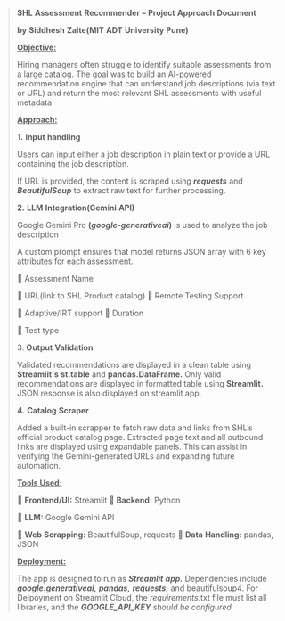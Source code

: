 > **SHL** **Assessment** **Recommender** **–** **Project** **Approach**
> **Document**
>
> **by** **Siddhesh** **Zalte(MIT** **ADT** **University** **Pune)**
>
> **<u>Objective:</u>**
>
> Hiring managers often struggle to identify suitable assessments from a
> large catalog. The goal was to build an AI-powered recommendation
> engine that can understand job descriptions (via text or URL) and
> return the most relevant SHL assessments with useful metadata
>
> **<u>Approach:</u>**
>
> **1.** **Input** **handling**
>
> Users can input either a job description in plain text or provide a
> URL containing the job description.
>
> If URL is provided, the content is scraped using ***requests*** and
> ***BeautifulSoup*** to extract raw text for further processing.
>
> **2.** **LLM** **Integration(Gemini** **API)**
>
> Google Gemini Pro **(*google-generativeai*)** is used to analyze the
> job description
>
> A custom prompt ensures that model returns JSON array with 6 key
> attributes for each assessment.
>
>  Assessment Name
>
>  URL(link to SHL Product catalog)  Remote Testing Support
>
>  Adaptive/IRT support  Duration
>
>  Test type
>
> 3\. **Output** **Validation**
>
> Validated recommendations are displayed in a clean table using
> **Streamlit's** **st.table** and **pandas.DataFrame.** Only valid
> recommendations are displayed in formatted table using **Streamlit.**
> JSON response is also displayed on streamlit app.
>
> **4.** **Catalog** **Scraper**
>
> Added a built-in scrapper to fetch raw data and links from SHL’s
> official product catalog page. Extracted page text and all outbound
> links are displayed using expandable panels. This can assist in
> verifying the Gemini-generated URLs and expanding future automation.
>
> **<u>Tools Used:</u>**
>
>  **Frontend/UI:** Streamlit  **Backend:** Python
>
>  **LLM:** Google Gemini API
>
>  **Web** **Scrapping:** BeautifulSoup, requests  **Data**
> **Handling:** pandas, JSON
>
> **<u>Deployment:</u>**
>
> The app is designed to run as ***Streamlit*** ***app.*** Dependencies
> include ***google.generativeai,*** ***pandas,*** ***requests,*** and
> beautifulsoup4. For Delpoyment on Streamlit Cloud, the
> *requirements*.txt file must list all libraries, and the
> ***GOOGLE_API_KEY*** *should* *be* *configured.*
